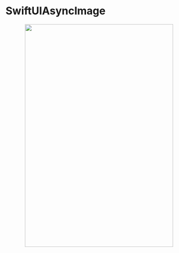 # SwiftUIAsyncImage

<p align="center">
  <img width="400" height="600" src="https://github.com/kimruandev/SwiftUIAsyncImage/assets/144613932/6f5dd2a9-569e-4f07-a3c3-b5d2f88bb373">
</p>
